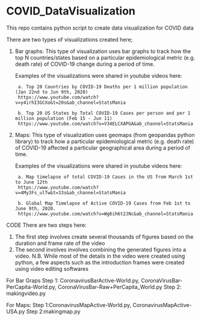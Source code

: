 # COVID_DataVisualization
This repo contains python script to create data visualization for COVID data

There are two types of visualizations created here;
1. Bar graphs: This type of visualization uses bar graphs to track how the top N countries/states based on a particular epidemiological metric (e.g. death rate) of COVID-19 change during a period of time.

      Examples of the visualizations were shared in youtube videos here:

        a. Top 20 Countries by COVID-19 Deaths per 1 million population (Jan 22nd to Jun 9th, 2020)
        https://www.youtube.com/watch?v=y4irhI3GCXo&t=20s&ab_channel=StatsMania

        b. Top 20 US States by Total COVID-19 Cases per person and per 1 million population (Feb 15 - Jun 11)
        https://www.youtube.com/watch?v=V34ELCXAPGA&ab_channel=StatsMania



2. Maps: This type of visualization uses geomaps (from geopandas python library) to track how a particular epidemiological metric (e.g. death rate) of COVID-19 affected a particular geographical area during a period of time.

      Examples of the visualizations were shared in youtube videos here:

        a. Map timelapse of total COVID-19 Cases in the US from March 1st to June 12th
        https://www.youtube.com/watch?v=4My3Fs_ulTw&t=33s&ab_channel=StatsMania

        b. Global Map Timelapse of Active COVID-19 Cases from Feb 1st to June 9th, 2020.
        https://www.youtube.com/watch?v=Wg6ih6t2JNc&ab_channel=StatsMania
  
CODE
There are two steps here:
1. The first step involves create several thousands of figures based on the duration and frame rate of the video
2. The second involves involves combining the generated figures into a video.
N.B. While most of the details in the video were created using python, a few aspects such as the introduction frames were created using video editing softwares

For Bar Graps
Step 1: CoronavirusBarActive-World.py, CoronaVirusBar-PerCapita-World.py, CoronaVirusBar-Raw+PerCapita_World.py 
Step 2: makingvideo.py

For Maps:
Step 1:CoronavirusMapActive-World.py, CoronavirusMapActive-USA.py
Step 2:makingmap.py


